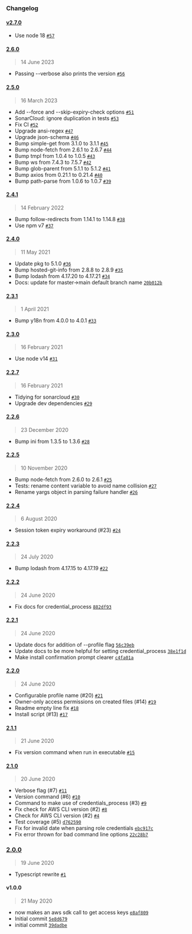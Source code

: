 ### Changelog

#### [v2.7.0](https://github.com/isotoma/aws-sso-auth/compare/2.6.0...v2.7.0)

- Use node 18 [`#57`](https://github.com/isotoma/aws-sso-auth/pull/57)

#### [2.6.0](https://github.com/isotoma/aws-sso-auth/compare/2.5.0...2.6.0)

> 14 June 2023

- Passing --verbose also prints the version [`#56`](https://github.com/isotoma/aws-sso-auth/pull/56)

#### [2.5.0](https://github.com/isotoma/aws-sso-auth/compare/2.4.1...2.5.0)

> 16 March 2023

- Add --force and --skip-expiry-check options [`#51`](https://github.com/isotoma/aws-sso-auth/pull/51)
- SonarCloud: ignore duplication in tests [`#53`](https://github.com/isotoma/aws-sso-auth/pull/53)
- Fix CI [`#52`](https://github.com/isotoma/aws-sso-auth/pull/52)
- Upgrade ansi-regex [`#47`](https://github.com/isotoma/aws-sso-auth/pull/47)
- Upgrade json-schema [`#46`](https://github.com/isotoma/aws-sso-auth/pull/46)
- Bump simple-get from 3.1.0 to 3.1.1 [`#45`](https://github.com/isotoma/aws-sso-auth/pull/45)
- Bump node-fetch from 2.6.1 to 2.6.7 [`#44`](https://github.com/isotoma/aws-sso-auth/pull/44)
- Bump tmpl from 1.0.4 to 1.0.5 [`#43`](https://github.com/isotoma/aws-sso-auth/pull/43)
- Bump ws from 7.4.3 to 7.5.7 [`#42`](https://github.com/isotoma/aws-sso-auth/pull/42)
- Bump glob-parent from 5.1.1 to 5.1.2 [`#41`](https://github.com/isotoma/aws-sso-auth/pull/41)
- Bump axios from 0.21.1 to 0.21.4 [`#40`](https://github.com/isotoma/aws-sso-auth/pull/40)
- Bump path-parse from 1.0.6 to 1.0.7 [`#39`](https://github.com/isotoma/aws-sso-auth/pull/39)

#### [2.4.1](https://github.com/isotoma/aws-sso-auth/compare/2.4.0...2.4.1)

> 14 February 2022

- Bump follow-redirects from 1.14.1 to 1.14.8 [`#38`](https://github.com/isotoma/aws-sso-auth/pull/38)
- Use npm v7 [`#37`](https://github.com/isotoma/aws-sso-auth/pull/37)

#### [2.4.0](https://github.com/isotoma/aws-sso-auth/compare/2.3.1...2.4.0)

> 11 May 2021

- Update pkg to 5.1.0 [`#36`](https://github.com/isotoma/aws-sso-auth/pull/36)
- Bump hosted-git-info from 2.8.8 to 2.8.9 [`#35`](https://github.com/isotoma/aws-sso-auth/pull/35)
- Bump lodash from 4.17.20 to 4.17.21 [`#34`](https://github.com/isotoma/aws-sso-auth/pull/34)
- Docs: update for master-&gt;main default branch name [`20b012b`](https://github.com/isotoma/aws-sso-auth/commit/20b012b319c43b5c8f5205f885afa1fa1ef3c831)

#### [2.3.1](https://github.com/isotoma/aws-sso-auth/compare/2.3.0...2.3.1)

> 1 April 2021

- Bump y18n from 4.0.0 to 4.0.1 [`#33`](https://github.com/isotoma/aws-sso-auth/pull/33)

#### [2.3.0](https://github.com/isotoma/aws-sso-auth/compare/2.2.7...2.3.0)

> 16 February 2021

- Use node v14 [`#31`](https://github.com/isotoma/aws-sso-auth/pull/31)

#### [2.2.7](https://github.com/isotoma/aws-sso-auth/compare/2.2.6...2.2.7)

> 16 February 2021

- Tidying for sonarcloud [`#30`](https://github.com/isotoma/aws-sso-auth/pull/30)
- Upgrade dev dependencies [`#29`](https://github.com/isotoma/aws-sso-auth/pull/29)

#### [2.2.6](https://github.com/isotoma/aws-sso-auth/compare/2.2.5...2.2.6)

> 23 December 2020

- Bump ini from 1.3.5 to 1.3.6 [`#28`](https://github.com/isotoma/aws-sso-auth/pull/28)

#### [2.2.5](https://github.com/isotoma/aws-sso-auth/compare/2.2.4...2.2.5)

> 10 November 2020

- Bump node-fetch from 2.6.0 to 2.6.1 [`#25`](https://github.com/isotoma/aws-sso-auth/pull/25)
- Tests: rename content variable to avoid name collision [`#27`](https://github.com/isotoma/aws-sso-auth/pull/27)
- Rename yargs object in parsing failure handler [`#26`](https://github.com/isotoma/aws-sso-auth/pull/26)

#### [2.2.4](https://github.com/isotoma/aws-sso-auth/compare/2.2.3...2.2.4)

> 6 August 2020

- Session token expiry workaround (#23) [`#24`](https://github.com/isotoma/aws-sso-auth/pull/24)

#### [2.2.3](https://github.com/isotoma/aws-sso-auth/compare/2.2.2...2.2.3)

> 24 July 2020

- Bump lodash from 4.17.15 to 4.17.19 [`#22`](https://github.com/isotoma/aws-sso-auth/pull/22)

#### [2.2.2](https://github.com/isotoma/aws-sso-auth/compare/2.2.1...2.2.2)

> 24 June 2020

- Fix docs for credential_process [`882df93`](https://github.com/isotoma/aws-sso-auth/commit/882df93fa13b49cbf929e24b751ffb0fac06cde7)

#### [2.2.1](https://github.com/isotoma/aws-sso-auth/compare/2.2.0...2.2.1)

> 24 June 2020

- Update docs for addition of --profile flag [`56c39eb`](https://github.com/isotoma/aws-sso-auth/commit/56c39ebb6911b6e4abe780d7e9074399ac65e3af)
- Update docs to be more helpful for setting credential_process [`38e1f1d`](https://github.com/isotoma/aws-sso-auth/commit/38e1f1df6de2248d8709b56ac5fa5e5602d8be44)
- Make install confirmation prompt clearer [`c4fa01a`](https://github.com/isotoma/aws-sso-auth/commit/c4fa01a52d760b5f4f3af2c564e89ad9d8ff7f6b)

#### [2.2.0](https://github.com/isotoma/aws-sso-auth/compare/2.1.1...2.2.0)

> 24 June 2020

- Configurable profile name (#20) [`#21`](https://github.com/isotoma/aws-sso-auth/pull/21)
- Owner-only access permissions on created files (#14) [`#19`](https://github.com/isotoma/aws-sso-auth/pull/19)
- Readme empty line fix [`#18`](https://github.com/isotoma/aws-sso-auth/pull/18)
- Install script (#13) [`#17`](https://github.com/isotoma/aws-sso-auth/pull/17)

#### [2.1.1](https://github.com/isotoma/aws-sso-auth/compare/2.1.0...2.1.1)

> 21 June 2020

- Fix version command when run in executable [`#15`](https://github.com/isotoma/aws-sso-auth/pull/15)

#### [2.1.0](https://github.com/isotoma/aws-sso-auth/compare/2.0.0...2.1.0)

> 20 June 2020

- Verbose flag (#7) [`#11`](https://github.com/isotoma/aws-sso-auth/pull/11)
- Version command (#6) [`#10`](https://github.com/isotoma/aws-sso-auth/pull/10)
- Command to make use of credentials_process (#3) [`#9`](https://github.com/isotoma/aws-sso-auth/pull/9)
- Fix check for AWS CLI version (#2) [`#8`](https://github.com/isotoma/aws-sso-auth/pull/8)
- Check for AWS CLI version (#2) [`#4`](https://github.com/isotoma/aws-sso-auth/pull/4)
- Test coverage (#5) [`d762590`](https://github.com/isotoma/aws-sso-auth/commit/d762590a4171717ec2a9a3606e56b3e1ae745cef)
- Fix for invalid date when parsing role credentials [`ebc917c`](https://github.com/isotoma/aws-sso-auth/commit/ebc917c9c8a6485d93d385b0aabd7b5da865f2f3)
- Fix error thrown for bad command line options [`22c28b7`](https://github.com/isotoma/aws-sso-auth/commit/22c28b75dd29d915de984bcb01beb924412287de)

### [2.0.0](https://github.com/isotoma/aws-sso-auth/compare/v1.0.0...2.0.0)

> 19 June 2020

- Typescript rewrite [`#1`](https://github.com/isotoma/aws-sso-auth/pull/1)

#### v1.0.0

> 21 May 2020

- now makes an aws sdk call to get access keys [`e8af809`](https://github.com/isotoma/aws-sso-auth/commit/e8af80972b4301219ce8cfa6528e9ee2ceb073de)
- Initial commit [`5e8d679`](https://github.com/isotoma/aws-sso-auth/commit/5e8d6794d23837d1ed7deed974440972d2e41eb6)
- initial commit [`39dadbe`](https://github.com/isotoma/aws-sso-auth/commit/39dadbeaa2f7286da6c2fb14f5ac89895bf7fe9c)
